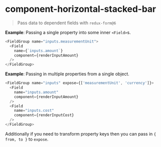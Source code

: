 # component-horizontal-stacked-bar
> Pass data to dependent fields with `redux-form@6`

**Example**: Passing a single property into some inner `<Field>`s.

```js
<FieldGroup name="inputs.measurementUnit">
  <Field
    name={`inputs.amount`}
    component={renderInputAmount}
  />
</FieldGroup>
```

**Example**: Passing in multiple properties from a single object.

```js
<FieldGroup name="inputs" expose={['measurementUnit', 'currency']}>
  <Field
    name="inputs.amount"
    component={renderInputAmount}
  />
  <Field
    name="inputs.cost"
    component={renderInputCost}
  />
</FieldGroup>
```

Additionally if you need to transform property keys then you can pass in `{ from, to }` to `expose`.
